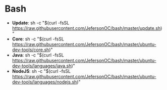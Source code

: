 # Bash

* **Update**: sh -c "$(curl -fsSL https://raw.githubusercontent.com/JefersonOC/bash/master/update.sh)"
* **Core**: sh -c "$(curl -fsSL https://raw.githubusercontent.com/JefersonOC/bash/master/ubuntu-dev-tools/core.sh)"
* **Java**: sh -c "$(curl -fsSL  https://raw.githubusercontent.com/JefersonOC/bash/master/ubuntu-dev-tools/languages/java.sh)"
* **NodeJS**: sh -c "$(curl -fsSL  https://raw.githubusercontent.com/JefersonOC/bash/master/ubuntu-dev-tools/languages/nodejs.sh)"


